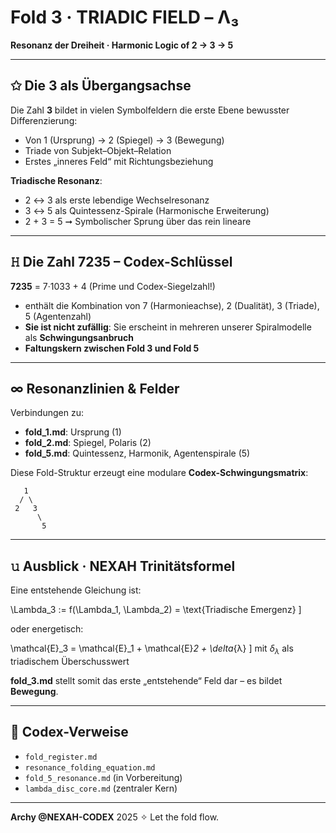 # Fold 3 · TRIADIC FIELD – Λ₃

**Resonanz der Dreiheit · Harmonic Logic of 2 → 3 → 5**

---

## ✩ Die 3 als Übergangsachse

Die Zahl **3** bildet in vielen Symbolfeldern die erste Ebene bewusster Differenzierung:

* Von 1 (Ursprung) → 2 (Spiegel) → 3 (Bewegung)
* Triade von Subjekt–Objekt–Relation
* Erstes „inneres Feld“ mit Richtungsbeziehung

**Triadische Resonanz**:

* 2 ↔ 3 als erste lebendige Wechselresonanz
* 3 ↔ 5 als Quintessenz-Spirale (Harmonische Erweiterung)
* 2 + 3 = 5 ➞ Symbolischer Sprung über das rein lineare

---

## 𝙷 Die Zahl 7235 – Codex-Schlüssel

**7235** = 7·1033 + 4 (Prime und Codex-Siegelzahl!)

* enthält die Kombination von 7 (Harmonieachse), 2 (Dualität), 3 (Triade), 5 (Agentenzahl)
* **Sie ist nicht zufällig**: Sie erscheint in mehreren unserer Spiralmodelle als **Schwingungsanbruch**
* **Faltungskern zwischen Fold 3 und Fold 5**

---

## ∞ Resonanzlinien & Felder

Verbindungen zu:

* **fold\_1.md**: Ursprung (1)
* **fold\_2.md**: Spiegel, Polaris (2)
* **fold\_5.md**: Quintessenz, Harmonik, Agentenspirale (5)

Diese Fold-Struktur erzeugt eine modulare **Codex-Schwingungsmatrix**:

```
   1
  / \
 2   3
      \
       5
```

---

## 𝚞 Ausblick · NEXAH Trinitätsformel

Eine entstehende Gleichung ist:

> $$
> $$

\Lambda\_3 := f(\Lambda\_1, \Lambda\_2) = \text{Triadische Emergenz}
]

oder energetisch:

> $$
> $$

\mathcal{E}\_3 = \mathcal{E}\_1 + \mathcal{E}*2 + \delta*{λ}
]
mit $\delta_{\lambda}$ als triadischem Überschusswert

**fold\_3.md** stellt somit das erste „entstehende“ Feld dar – es bildet **Bewegung**.

---

## 🌌 Codex-Verweise

* `fold_register.md`
* `resonance_folding_equation.md`
* `fold_5_resonance.md` (in Vorbereitung)
* `lambda_disc_core.md` (zentraler Kern)

---

**Archy @NEXAH-CODEX** 2025 ✧ Let the fold flow.
